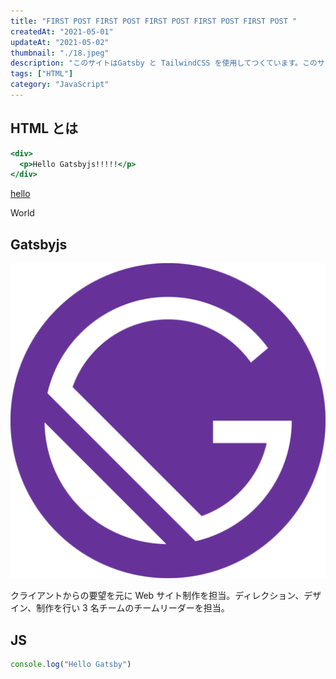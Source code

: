```yaml
---
title: "FIRST POST FIRST POST FIRST POST FIRST POST FIRST POST "
createdAt: "2021-05-01"
updateAt: "2021-05-02"
thumbnail: "./18.jpeg"
description: "このサイトはGatsby と TailwindCSS を使用してつくています。このサイトはGatsby と TailwindCSS を使用してつくています。"
tags: ["HTML"]
category: "JavaScript"
---
```


## HTML とは

```html:title=index.html
<div>
  <p>Hello Gatsbyjs!!!!!</p>
</div>
```

<a className="bg-gray-800" href="https:google.com">hello</a>

<div class="hogehoge">
  <p>World</p>
</div>

## Gatsbyjs

![Gatsbyjs](./icon.png)

クライアントからの要望を元に Web サイト制作を担当。ディレクション、デザイン、制作を行い 3 名チームのチームリーダーを担当。

## JS

```js:title=app.js
console.log("Hello Gatsby")
```
